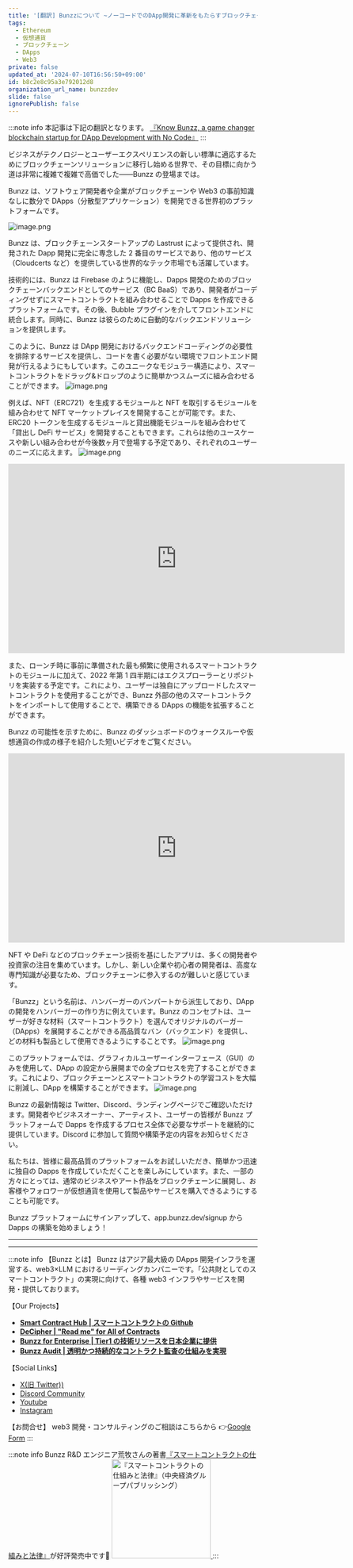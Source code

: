 ```yaml
---
title: '[翻訳] Bunzzについて ~ノーコードでのDApp開発に革新をもたらすブロックチェーンスタートアップ~'
tags:
  - Ethereum
  - 仮想通貨
  - ブロックチェーン
  - DApps
  - Web3
private: false
updated_at: '2024-07-10T16:56:50+09:00'
id: b8c2e8c95a3e792012d8
organization_url_name: bunzzdev
slide: false
ignorePublish: false
---
```

:::note info
本記事は下記の翻訳となります。
[『Know Bunzz, a game changer blockchain startup for DApp Development with No Code』](https://medium.com/@bunzzdev/know-bunzz-a-game-changer-blockchain-startup-for-dapp-development-with-no-code-9ccf3080348d)
:::

ビジネスがテクノロジーとユーザーエクスペリエンスの新しい標準に適応するためにブロックチェーンソリューションに移行し始める世界で、その目標に向かう道は非常に複雑で複雑で高価でした——Bunzz の登場までは。

Bunzz は、ソフトウェア開発者や企業がブロックチェーンや Web3 の事前知識なしに数分で DApps（分散型アプリケーション）を開発できる世界初のプラットフォームです。

![image.png](https://qiita-image-store.s3.ap-northeast-1.amazonaws.com/0/1926720/2ce9accf-c65c-b215-a735-80edcbf669e6.png)

Bunzz は、ブロックチェーンスタートアップの Lastrust によって提供され、開発された Dapp 開発に完全に専念した 2 番目のサービスであり、他のサービス（Cloudcerts など）を提供している世界的なテック市場でも活躍しています。

技術的には、Bunzz は Firebase のように機能し、Dapps 開発のためのブロックチェーンバックエンドとしてのサービス（BC BaaS）であり、開発者がコーディングせずにスマートコントラクトを組み合わせることで Dapps を作成できるプラットフォームです。その後、Bubble プラグインを介してフロントエンドに統合します。同時に、Bunzz は彼らのために自動的なバックエンドソリューションを提供します。

このように、Bunzz は DApp 開発におけるバックエンドコーディングの必要性を排除するサービスを提供し、コードを書く必要がない環境でフロントエンド開発が行えるようにもしています。このユニークなモジュラー構造により、スマートコントラクトをドラッグ&ドロップのように簡単かつスムーズに組み合わせることができます。
![image.png](https://qiita-image-store.s3.ap-northeast-1.amazonaws.com/0/1926720/9ae73d03-a7a1-d80f-a83c-d205bd372026.png)

例えば、NFT（ERC721）を生成するモジュールと NFT を取引するモジュールを組み合わせて NFT マーケットプレイスを開発することが可能です。また、ERC20 トークンを生成するモジュールと貸出機能モジュールを組み合わせて「貸出し DeFi サービス」を開発することもできます。これらは他のユースケースや新しい組み合わせが今後数ヶ月で登場する予定であり、それぞれのユーザーのニーズに応えます。
![image.png](https://qiita-image-store.s3.ap-northeast-1.amazonaws.com/0/1926720/00356c63-fa00-caaa-59dc-199d5e8fc85d.png)

<iframe width="680" height="382" src="https://www.youtube.com/embed/2zNymFqYXOY" title="How to generate ERC721 Tokens (NFTs) using Bunzz in No-Code" frameborder="0" allow="accelerometer; autoplay; clipboard-write; encrypted-media; gyroscope; picture-in-picture; web-share" allowfullscreen></iframe>

また、ローンチ時に事前に準備された最も頻繁に使用されるスマートコントラクトのモジュールに加えて、2022 年第 1 四半期にはエクスプローラーとリポジトリを実装する予定です。これにより、ユーザーは独自にアップロードしたスマートコントラクトを使用することができ、Bunzz 外部の他のスマートコントラクトをインポートして使用することで、構築できる DApps の機能を拡張することができます。

Bunzz の可能性を示すために、Bunzz のダッシュボードのウォークスルーや仮想通貨の作成の様子を紹介した短いビデオをご覧ください。

<iframe width="680" height="382" src="https://www.youtube.com/embed/1WwPJmwtZCY" title="[Short Demo] Creating DApp platform with No-Code &quot;Bunzz&quot;." frameborder="0" allow="accelerometer; autoplay; clipboard-write; encrypted-media; gyroscope; picture-in-picture; web-share" allowfullscreen></iframe>

NFT や DeFi などのブロックチェーン技術を基にしたアプリは、多くの開発者や投資家の注目を集めています。しかし、新しい企業や初心者の開発者は、高度な専門知識が必要なため、ブロックチェーンに参入するのが難しいと感じています。

「Bunzz」という名前は、ハンバーガーのバンパートから派生しており、DApp の開発をハンバーガーの作り方に例えています。Bunzz のコンセプトは、ユーザーが好きな材料（スマートコントラクト）を選んでオリジナルのバーガー（DApps）を展開することができる高品質なバン（バックエンド）を提供し、どの材料も製品として使用できるようにすることです。
![image.png](https://qiita-image-store.s3.ap-northeast-1.amazonaws.com/0/1926720/a36a934b-e136-4425-701c-d8fc59dce7bc.png)

このプラットフォームでは、グラフィカルユーザーインターフェース（GUI）のみを使用して、DApp の設定から展開までの全プロセスを完了することができます。これにより、ブロックチェーンとスマートコントラクトの学習コストを大幅に削減し、DApp を構築することができます。
![image.png](https://qiita-image-store.s3.ap-northeast-1.amazonaws.com/0/1926720/447e0bad-61a2-2251-9a08-ae870430872f.png)

Bunzz の最新情報は Twitter、Discord、ランディングページでご確認いただけます。開発者やビジネスオーナー、アーティスト、ユーザーの皆様が Bunzz プラットフォームで Dapps を作成するプロセス全体で必要なサポートを継続的に提供しています。Discord に参加して質問や構築予定の内容をお知らせください。

私たちは、皆様に最高品質のプラットフォームをお試しいただき、簡単かつ迅速に独自の Dapps を作成していただくことを楽しみにしています。また、一部の方々にとっては、通常のビジネスやアート作品をブロックチェーンに展開し、お客様やフォロワーが仮想通貨を使用して製品やサービスを購入できるようにすることも可能です。

Bunzz プラットフォームにサインアップして、app.bunzz.dev/signup から Dapps の構築を始めましょう！

---

---

:::note info
【Bunzz とは】
Bunzz はアジア最大級の DApps 開発インフラを運営する、web3×LLM におけるリーディングカンパニーです。「公共財としてのスマートコントラクト」の実現に向けて、各種 web3 インフラやサービスを開発・提供しております。

【Our Projects】

- **[Smart Contract Hub | スマートコントラクトの Github](https://www.bunzz.dev/)**
- **[DeCipher | "Read me" for All of Contracts](https://www.bunzz.dev/decipher)**
- **[Bunzz for Enterprise | Tier1 の技術リソースを日本企業に提供](https://enterprise.bunzz.dev/ja)**
- **[Bunzz Audit | 透明かつ持続的なコントラクト監査の仕組みを実現](hhttps://www.bunzz.dev/audit)**

【Social Links】

- [X(旧 Twitter))](https://twitter.com/BunzzDev)
- [Discord Community](https://t.co/6hHgssJdvW)
- [Youtube](https://www.youtube.com/@bunzzdev)
- [Instagram](https://www.instagram.com/bunzzdev/)

【お問合せ】
web3 開発・コンサルティングのご相談はこちらから 👉[Google Form](https://forms.gle/4tgQjWSw2MMMZW6E6)
:::

:::note info
Bunzz R&D エンジニア荒牧さんの著書[『スマートコントラクトの仕組みと法律』](https://amzn.to/3V03sNH)が好評発売中です📕
<a href="https://amzn.to/3V03sNH" rel="nofollow" referrerpolicy="no-referrer-when-downgrade">
<img
    src="https://m.media-amazon.com/images/I/81wopoZ1K4L._SY522_.jpg"
    alt="『スマートコントラクトの仕組みと法律』（中央経済グループパブリッシング）"
    width="200px"
    height="auto"
    Style="border: 0px;"
  />
</a>
:::
